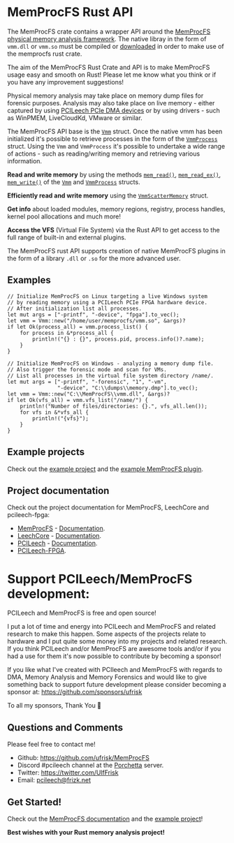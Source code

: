 # MemProcFS Rust API

The MemProcFS crate contains a wrapper API around the [MemProcFS physical
memory analysis framework](https://github.com/ufrisk/MemProcFS). The native
libray in the form of `vmm.dll` or `vmm.so` must be compiled or
[downloaded](https://github.com/ufrisk/MemProcFS/releases/latest) in order
to make use of the memprocfs rust crate.

The aim of the MemProcFS Rust Crate and API is to make MemProcFS usage
easy and smooth on Rust! Please let me know what you think or if you have
any improvement suggestions!

Physical memory analysis may take place on memory dump files for forensic
purposes. Analysis may also take place on live memory - either captured by
using [PCILeech PCIe DMA devices](https://github.com/ufrisk/pcileech-fpga)
or by using drivers - such as WinPMEM, LiveCloudKd, VMware or similar.

The MemProcFS API base is the [`Vmm`](https://docs.rs/memprocfs/latest/memprocfs/struct.Vmm.html)
struct. Once the native vmm has been initialized it's possible to retrieve
processes in the form of the [`VmmProcess`](https://docs.rs/memprocfs/latest/memprocfs/struct.VmmProcess.html) struct.
Using the `Vmm` and `VmmProcess` it's possible to undertake a wide range of
actions - such as reading/writing memory and retrieving various information.

<b>Read and write memory</b> by using the methods
[`mem_read()`](https://docs.rs/memprocfs/latest/memprocfs/struct.VmmProcess.html#method.mem_read),
[`mem_read_ex()`](https://docs.rs/memprocfs/latest/memprocfs/struct.VmmProcess.html#method.mem_read_ex),
[`mem_write()`](https://docs.rs/memprocfs/latest/memprocfs/struct.VmmProcess.html#method.mem_write) of the
[`Vmm`](https://docs.rs/memprocfs/latest/memprocfs/struct.Vmm.html) and
[`VmmProcess`](https://docs.rs/memprocfs/latest/memprocfs/struct.VmmProcess.html) structs.

<b>Efficiently read and write memory</b> using the [`VmmScatterMemory`](https://docs.rs/memprocfs/latest/memprocfs/struct.VmmScatterMemory.html) struct.

<b>Get info</b> about loaded modules, memory regions, registry, process handles, kernel pool allocations and much more!

<b>Access the VFS</b> (Virtual File System) via the Rust API to get access to the full range of built-in and external plugins.

The MemProcFS rust API supports creation of native MemProcFS plugins in the form of a library `.dll` or `.so` for the more advanced user.


## Examples

```
// Initialize MemProcFS on Linux targeting a live Windows system
// by reading memory using a PCILeech PCIe FPGA hardware device.
// After initialization list all processes.
let mut args = ["-printf", "-device", "fpga"].to_vec();
let vmm = Vmm::new("/home/user/memprocfs/vmm.so", &args)?
if let Ok(process_all) = vmm.process_list() {
    for process in &*process_all {
        println!("{} : {}", process.pid, process.info()?.name);
    }
}
```

```
// Initialize MemProcFS on Windows - analyzing a memory dump file.
// Also trigger the forensic mode and scan for VMs.
// List all processes in the virtual file system directory /name/.
let mut args = ["-printf", "-forensic", "1", "-vm",
                "-device", "C:\\dumps\\memory.dmp"].to_vec();
let vmm = Vmm::new("C:\\MemProcFS\\vmm.dll", &args)?
if let Ok(vfs_all) = vmm.vfs_list("/name/") {
    println!("Number of files/directories: {}.", vfs_all.len());
    for vfs in &*vfs_all {
        println!("{vfs}");
    }
}
```


## Example projects
Check out the
[example project](https://github.com/ufrisk/MemProcFS/blob/master/vmmrust/memprocfs_example/src/main.rs) and the 
[example MemProcFS plugin](https://github.com/ufrisk/MemProcFS/blob/master/vmmrust/m_example_plugin/src/lib.rs).


## Project documentation
Check out the project documentation for MemProcFS, LeechCore and pcileech-fpga:
* [MemProcFS](https://github.com/ufrisk/MemProcFS) - [Documentation](https://github.com/ufrisk/MemProcFS/wiki).
* [LeechCore](https://github.com/ufrisk/LeechCore/) - [Documentation](https://github.com/ufrisk/LeechCore/wiki).
* [PCILeech](https://github.com/ufrisk/pcileech) - [Documentation](https://github.com/ufrisk/pcileech/wiki).
* [PCILeech-FPGA](https://github.com/ufrisk/pcileech-fpga).


# Support PCILeech/MemProcFS development:
PCILeech and MemProcFS is free and open source!

I put a lot of time and energy into PCILeech and MemProcFS and related research to make this happen. Some aspects of the projects relate to hardware and I put quite some money into my projects and related research. If you think PCILeech and/or MemProcFS are awesome tools and/or if you had a use for them it's now possible to contribute by becoming a sponsor!

If you like what I've created with PCIleech and MemProcFS with regards to DMA, Memory Analysis and Memory Forensics and would like to give something back to support future development please consider becoming a sponsor at: <https://github.com/sponsors/ufrisk>

To all my sponsors, Thank You 💖


## Questions and Comments
Please feel free to contact me!
* Github: <https://github.com/ufrisk/MemProcFS>
* Discord #pcileech channel at the [Porchetta](https://discord.gg/sEkn3aa) server.
* Twitter: <https://twitter.com/UlfFrisk>
* Email: pcileech@frizk.net


## Get Started!
Check out the [MemProcFS documentation](https://docs.rs/memprocfs/latest/memprocfs/) and the [example project](https://github.com/ufrisk/MemProcFS/tree/master/vmmrust/memprocfs_example)!

<b>Best wishes with your Rust memory analysis project!</b>
